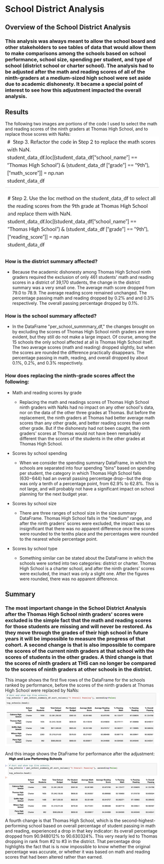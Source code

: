 # School District Analysis

## Overview of the School District Analysis

### This analysis was always meant to allow the school board and other stakeholders to see tables of data that would allow them to make comparisons among the schools based on school performance, school size, spending per student, and type of school (district school or charter school). The analysis had to be adjusted after the math and reading scores of all of the ninth-graders at a medium-sized high school were set aside due to academic dishonesty. It became a special point of interest to see how this adjustment impacted the overall analysis.


## Results
The following two images are portions of the code I used to select the math and reading scores of the ninth graders at Thomas High School, and to replace those scores with NaNs:
![Code_Image_select_math](https://github.com/JGGall/School_District_Analysis/blob/main/Resources/Code_Image_select_math.png)

![Code_Image_select_reading](https://github.com/JGGall/School_District_Analysis/blob/main/Resources/Code_Image_select_reading.png)


### How is the district summary affected?
- Because the academic dishonesty among Thomas High School ninth graders required the exclusion of only 461 students' math and reading scores in a district of 39,170 students, the change in the district summary was a very small one. The average math score dropped from 79.0 to 78.9. The average reading score remained unchanged. The percentage passing math and reading dropped by  0.2% and and 0.3% respectively. The overall passing percentage dropped by 0.1%.
### How is the school summary affected?
- In the DataFrame "per_school_summmary_df," the changes brought on by excluding the scores of Thomas High School ninth graders are more evident, but they still do not make a large impact. Of course, among the 15 schools the only school affected at all is Thomas High School itself. The two average scores (math and reading) dropped slightly, but when the scores are rounded the difference practically disappears. The percentage passing in math, reading, and overall dropped by about 0.1%, 0.2%, and 0.3% respectively.


### How does replacing the ninth-grade scores affect the following:
- Math and reading scores by grade
    - Replacing the math and readings scores of Thomas High School ninth graders with NaNs had no impact on any other school's data, nor on the data of the other three grades at Thomas. But before the replacement, the ninth graders at Thomas had better average math scores than any other grade, and better reading scores than one other grade. But if the dishonesty had not been caught, the ninth graders' scores at Thomas would not have been remarkably different than the scores of the students in the other grades at Thomas High School.

- Scores by school spending
    - When we consider the spending summary DataFrame, in which the schools are separated into four spending "bins" based on spending per student, the category in which Thomas High School falls ($630-$644) had an overall passing percentage drop--but the drop was only a tenth of a percentage point, from 62.9% to 62.8%. This is not large, and will probably not have a significant impact on school planning for the next budget year.

- Scores by school size
    - There are three ranges of school size in the size summary DataFrame. Thomas High School falls in the "medium" range, and after the ninth graders' scores were excluded, the impact was so insignificant that there was no apparent difference once the scores were rounded to the tenths place and the percentages were rounded to the nearest whole percentage point.

- Scores by school type
    - Something similar can be stated about the DataFrame in which the schools were sorted into two categories: district or charter. Thomas High School is a charter school, and after the ninth graders' scores were excluded, the imact was only a slight one. After the figures were rounded, there was no apparent difference.


## Summary
### The most important change in the School District Analysis after the Thomas High School ninth graders' scores were excluded is the simple fact that the math and reading scores for those students are missing and will never be restored. As they move through the grades of their high school in future years it will be impossible to measure the progress of that cohort. A second change is that is also impossible to compare the scores of the current ninth graders at that school with the scores of students in the other grades. A third change is that the scores of ninth graders at THS can no longer be compared to the scores of ninth graders at other schools in the district. 
This image shows the first five rows of the DataFrame for the schools ranked by performance, before the scores of the ninth graders at Thomas High School were replaced by NaNs:
![DF_Image_Top_before_adjustment](https://github.com/JGGall/School_District_Analysis/blob/main/Resources/DF_Image_Top_before_adjustment.png)

And this image shows the DtaFrame for performance after the adjustment:
![DF_Image_Top_after_adjustment](https://github.com/JGGall/School_District_Analysis/blob/main/Resources/DF_Image_Top_after_adjustment.png)
A fourth change is that Thomas High School, which is the second-highest-performing school based on overall percentage of student passing in math and reading, experienced a drop in that key indicator: its overall percentage dropped from 90.948012% to 90.630324%. This very nearly led to Thomas dropping in rank from #2 to #3 in the district. That percentage drop highlights the fact that is is now impossible to know whether the original percentage was accurate, or whether it was based on math and reading scores that had been altered rather than earned.
